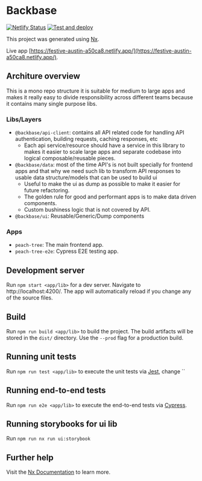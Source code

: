 # Backbase

[![Netlify Status](https://api.netlify.com/api/v1/badges/644ed0b0-6369-49cb-a486-faf18866461e/deploy-status)](https://app.netlify.com/sites/festive-austin-a50ca8/deploys)
[![Test and deploy](https://github.com/salamaashoush/peachtree-bank/workflows/Test%20and%20deploy/badge.svg)](https://github.com/salamaashoush/peachtree-bank/actions)

This project was generated using [Nx](https://nx.dev).

Live app [https://festive-austin-a50ca8.netlify.app/](https://festive-austin-a50ca8.netlify.app/).

## Architure overview

This is a mono repo structure it is suitable for medium to large apps and makes it really easy to divide responsibility across different teams because it contains many single purpose libs.

### Libs/Layers

- `@backbase/api-client`: contains all API related code for handling API authentication, building requests, caching responses, etc
  - Each api service/resource should have a service in this library to makes it easier to scale large apps and separate codebase into logical composable/reusable pieces.
- `@backbase/data`: most of the time API's is not built specially for frontend apps and that why we need such lib to transform API responses to usable data structure/models that can be used to build ui
  - Useful to make the ui as dump as possible to make it easier for future refactoring.
  - The golden rule for good and performant apps is to make data driven components.
  - Custom bushiness logic that is not covered by API.
- `@backbase/ui`: Reusable/Generic/Dump components

### Apps

- `peach-tree`: The main frontend app.
- `peach-tree-e2e`: Cypress E2E testing app.

## Development server

Run `npm start <app/lib>` for a dev server. Navigate to http://localhost:4200/. The app will automatically reload if you change any of the source files.

## Build

Run `npm run build <app/lib>` to build the project. The build artifacts will be stored in the `dist/` directory. Use the `--prod` flag for a production build.

## Running unit tests

Run `npm run test <app/lib>` to execute the unit tests via [Jest](https://jestjs.io), change ``

## Running end-to-end tests

Run `npm run e2e <app/lib>` to execute the end-to-end tests via [Cypress](https://www.cypress.io).

## Running storybooks for ui lib

Run `npm run nx run ui:storybook`

## Further help

Visit the [Nx Documentation](https://nx.dev/angular) to learn more.
